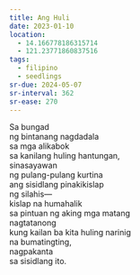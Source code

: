 ```yaml
---
title: Ang Huli
date: 2023-01-10
location:
  - 14.166778186315714
  - 121.23771860837516
tags:
  - filipino
  - seedlings
sr-due: 2024-05-07
sr-interval: 362
sr-ease: 270
---
```

Sa bungad  
ng bintanang nagdadala  
sa mga alikabok  
sa kanilang huling hantungan,  
sinasayawan  
ng pulang-pulang kurtina  
ang sisidlang pinakikislap  
ng silahis—  
kislap na humahalik  
sa pintuan ng aking mga matang  
nagtatanong  
kung kailan ba kita huling narinig  
na bumatingting,  
nagpakanta  
sa sisidlang ito.  